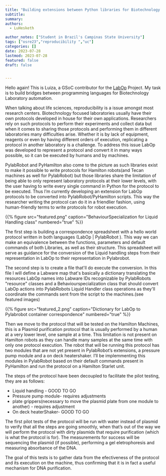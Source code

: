 ```yaml
---
title: "Building extensions between Python libraries for Biotechnology laboratories"
subtitle: 
summary: 
authors: 
  - LuHesketh

author_notes: ["Student in Brazil's Campinas State University"]
tags: ["osre23","reproducibility ","uc"]
categories: []
date: 2023-07-28
lastmod: 2023-07-28
featured: false
draft: false


---
```


Hello again! This is Luiza, a GSoC contributor for the [LabOp](/project/osre23/ucsd/labop) Project. 
My task is to build bridges between programming languages for Biotechnology Laboratory automation.

When talking about life sciences, reproducibility is a issue amongst most research centers. Biotechnology focused laboratories usually have their own protocols developed in house for their own applications. Researchers rely on such protocols to perform their experiments and collect data but when it comes to sharing those protocols and performing them in different laboratories many difficulties arise. Whether it is by lack of equipment, reagents or even by having different orders of execution, replicating a protocol in another laboratory is a challenge. To address this issue LabOp was developed to represent a protocol and convert it in many ways possible, so it can be executed by humans and by machines.

PylabRobot and PyHamilton also come to the picture as such libraries exist to make it possible to write protocols for Hamilton robots(and Tecan machines as well for PylabRobot) but those libraries share the limitation of being able to only represent laboratory protocols at their lower levels, with the user having to write every single command in Python for the protocol to be executed. Thus I’m currently developing an extension for LabOp protocols to be converted into PylabRobot/PyHamilton scripts. This way the researcher writing the protocol can do it in a friendlier fashion, using human-friendly terms to write protocols for robot execution.

{{% figure src="featured.png" caption="BehaviourSpecialization for Liquid Handling class" numbered="true" %}}

The first step is building a correspondence spreadsheet with a hello world protocol written in both languages (LabOp | PylabRobot ). This way we can make an equivalence between the functions, parameters and default commands of both Libraries, as well as their structure. This spreadsheet will serve as guidance for the conversion of the Liquid handling steps from their representation in LabOp to their representation in Pylabrobot.

The second step is to create a file that'll do execute the conversion. In this file I will define a Labware map that's basically a dictionary translating the resources LabOp names into Labware IDs recognizable by PylabRobots "resource" classes and a Behaviourspecialization class that should convert LabOp actions into PylabRobots Liquid Handler class operations as they'll coordinate the commands sent from the script to the machines.(see featured images)

{{% figure src="featured_2.png" caption="Dictionary for LabOp to Pylabrobot container correspondence" numbered="true" %}}


Then we move to the protocol that will be tested on the Hamilton Machines, this is a Plasmid purification protocol that is usually performed by a human at a very lower level, one sample at a time. This limitation is not present on Hamilton robots as they can handle many samples at the same time with only one protocol execution. The robot that will be running this protocol has two modules that are not yet present in PylabRobot’s extensions, a pressure pump module and a on deck heatershaker. I’ll be implemmenting this modules in PylabRobot based on their default commands present in PyHamilton and run the protocol on a Hamilton Starlet unit.

The steps of the protocol have been decoupled to facilitate the pilot testing, they are as follows: 

- Liquid handling - GOOD TO GO
- Pressure pump module- requires adjustments
- plate grippers(necessary to move the plasmid plate from one module to another) - requires adjustment
- On deck heaterShaker- GOOD TO GO


The first pilot tests of the protocol will be run with water instead of plasmid to verify that all the steps are going smoothly, when that’s out of the way we will perform the protocol with dirty plasmids that require purification (which is what the protocol is for). The measurements for success will be sequencing the plasmid (if possible), performing a gel eletrophoresis and measuring absorbance of the DNA. 

The goal of this tests is to gather data from the efectiveness of the protocol and its execution on the machine, thus confirming that it is in fact a useful mechanism for DNA purification.

